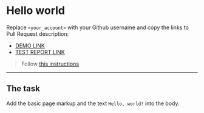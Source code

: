 # Hello world
Replace `<your_account>` with your Github username and copy the links to Pull Request description:
- [DEMO LINK](https://dianaavem.github.io/layout_hello-world/)
- [TEST REPORT LINK](https://dianaavem.github.io/layout_hello-world/report/html_report/)

> Follow [this instructions](https://mate-academy.github.io/layout_task-guideline/#how-to-solve-the-layout-tasks-on-github)
___

## The task 
Add the basic page markup and the text `Hello, world!` into the body.
